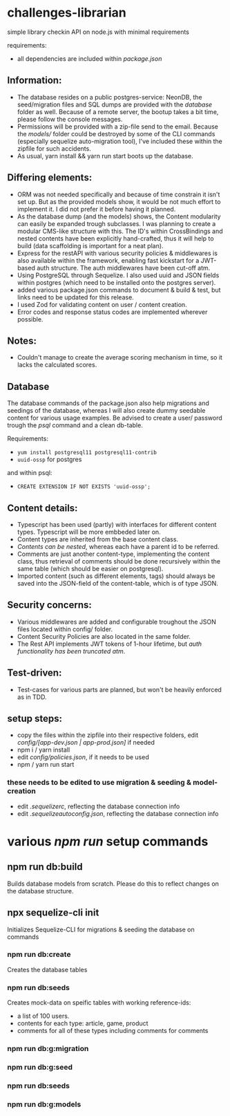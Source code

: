 # challenges-librarian

simple library checkin API on node.js with minimal requirements

requirements:
- all dependencies are included within *package.json*

## Information:

- The database resides on a public postgres-service: NeonDB, the seed/migration files and SQL dumps are provided with the _database_ folder as well. Because of a remote server, the bootup takes a bit time, please follow the console messages.
- Permissions will be provided with a zip-file send to the email. Because the _models/_ folder could be destroyed by some of the CLI commands (especially sequelize auto-migration tool), I've included these within the zipfile for such accidents.
- As usual, yarn install && yarn run start boots up the database.

## Differing elements:

- ORM was not needed specifically and because of time constrain it isn't set up. But as the provided models show,
it would be not much effort to implement it. I did not prefer it before having it planned.
- As the database dump (and the models) shows, the Content modularity can easily be expanded trough subclasses. I was planning to create a modular CMS-like structure with this. The ID's within CrossBindings and nested contents have been explicitly hand-crafted, thus it will help to build (data scaffolding is important for a neat plan).
- Express for the restAPI with various security policies & middlewares is also available within the framework, enabling fast kickstart for a JWT-based auth structure. The auth middlewares have been cut-off atm.
- Using PostgreSQL through Sequelize. I also used uuid and JSON fields within postgres (which need to be installed onto the postgres server).
- added various package.json commands to document & build & test, but links need to be updated for this release.
- I used Zod for validating content on user / content creation.
- Error codes and response status codes are implemented wherever possible.

## Notes:

- Couldn't manage to create the average scoring mechanism in time, so it lacks the calculated scores.

## Database

The database commands of the package.json also help migrations and seedings
of the database, whereas I will also create dummy seedable content for various usage examples.
Be advised to create a user/ password trough the *psql* command and a clean db-table.

Requirements:
- `yum install postgresql11 postgresql11-contrib`
- `uuid-ossp` for postgres

and within psql:
- `CREATE EXTENSION IF NOT EXISTS 'uuid-ossp';`


## Content details:

- Typescript has been used (partly) with interfaces for different content types. Typescript will be more embbeded later on. 
- Content types are inherited from the base content class. 
- *Contents can be nested*, whereas each have a parent id to be referred.
- Comments are just another content-type, implementing the content class, thus retrieval of comments should be done recursively within the same table (which should be easier on postgresql).
- Imported content (such as different elements, tags) should always be saved into the JSON-field of the content-table, which is of type JSON.

## Security concerns:

- Various middlewares are added and configurable troughout the JSON files located within config/ folder.
- Content Security Policies are also located in the same folder.
- The Rest API implements JWT tokens of 1-hour lifetime, but *auth functionality has been truncated atm*.

## Test-driven:
- Test-cases for various parts are planned, but won't be heavily enforced as in TDD. 

## setup steps:

* copy the files within the zipfile into their respective folders, edit *config/[app-dev.json | app-prod.json]* if needed
* npm i / yarn install
* edit *config/policies.json*, if it needs to be used
* npm / yarn run start

### these needs to be edited to use migration & seeding & model-creation

* edit *.sequelizerc*, reflecting the database connection info
* edit *.sequelizeautoconfig.json*, reflecting the database connection info

# various *npm run* setup commands

## npm run db:build

Builds database models from scratch. Please do this to reflect changes on the database structure.

## npx sequelize-cli init

Initializes Sequelize-CLI for migrations & seeding the database on commands

### npm run db:create

Creates the database tables

### npm run db:seeds

Creates mock-data on speific tables with working reference-ids:
- a list of 100 users.
- contents for each type: article, game, product
- comments for all of these types including comments for comments

### npm run db:g:migration

### npm run db:g:seed

### npm run db:seeds

### npm run db:g:models

